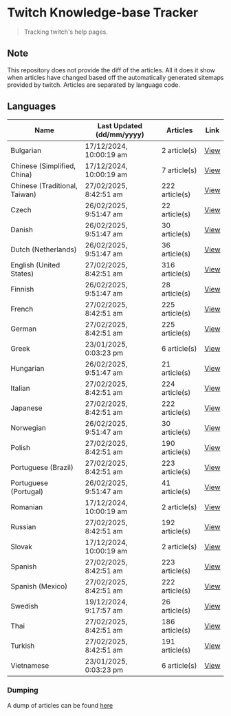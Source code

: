 # Twitch Knowledge-base Tracker
> Tracking twitch's help pages. 

## Note
This repository does not provide the diff of the articles. All it does it show when articles have changed based
off the automatically generated sitemaps provided by twitch. Articles are separated by language code.

## Languages

| Name                          | Last Updated (dd/mm/yyyy) | Articles       | Link                   |
|-------------------------------|---------------------------|----------------|------------------------|
| Bulgarian                     | 17/12/2024, 10:00:19 am   | 2 article(s)   | [View](docs/bg.md)     |
| Chinese (Simplified, China)   | 17/12/2024, 10:00:19 am   | 7 article(s)   | [View](docs/zh_CN.md)  |
| Chinese (Traditional, Taiwan) | 27/02/2025, 8:42:51 am    | 222 article(s) | [View](docs/zh_TW.md)  |
| Czech                         | 26/02/2025, 9:51:47 am    | 22 article(s)  | [View](docs/cs.md)     |
| Danish                        | 26/02/2025, 9:51:47 am    | 30 article(s)  | [View](docs/da.md)     |
| Dutch (Netherlands)           | 26/02/2025, 9:51:47 am    | 36 article(s)  | [View](docs/nl_NL.md)  |
| English (United States)       | 27/02/2025, 8:42:51 am    | 316 article(s) | [View](docs/en_US.md)  |
| Finnish                       | 26/02/2025, 9:51:47 am    | 28 article(s)  | [View](docs/fi.md)     |
| French                        | 27/02/2025, 8:42:51 am    | 225 article(s) | [View](docs/fr.md)     |
| German                        | 27/02/2025, 8:42:51 am    | 225 article(s) | [View](docs/de.md)     |
| Greek                         | 23/01/2025, 0:03:23 pm    | 6 article(s)   | [View](docs/el.md)     |
| Hungarian                     | 26/02/2025, 9:51:47 am    | 21 article(s)  | [View](docs/hu.md)     |
| Italian                       | 27/02/2025, 8:42:51 am    | 224 article(s) | [View](docs/it.md)     |
| Japanese                      | 27/02/2025, 8:42:51 am    | 222 article(s) | [View](docs/ja.md)     |
| Norwegian                     | 26/02/2025, 9:51:47 am    | 30 article(s)  | [View](docs/no.md)     |
| Polish                        | 27/02/2025, 8:42:51 am    | 190 article(s) | [View](docs/pl.md)     |
| Portuguese (Brazil)           | 27/02/2025, 8:42:51 am    | 223 article(s) | [View](docs/pt_BR.md)  |
| Portuguese (Portugal)         | 26/02/2025, 9:51:47 am    | 41 article(s)  | [View](docs/pt_PT.md)  |
| Romanian                      | 17/12/2024, 10:00:19 am   | 2 article(s)   | [View](docs/ro.md)     |
| Russian                       | 27/02/2025, 8:42:51 am    | 192 article(s) | [View](docs/ru.md)     |
| Slovak                        | 17/12/2024, 10:00:19 am   | 2 article(s)   | [View](docs/sk.md)     |
| Spanish                       | 27/02/2025, 8:42:51 am    | 223 article(s) | [View](docs/es.md)     |
| Spanish (Mexico)              | 27/02/2025, 8:42:51 am    | 222 article(s) | [View](docs/es_MX.md)  |
| Swedish                       | 19/12/2024, 9:17:57 am    | 26 article(s)  | [View](docs/sv.md)     |
| Thai                          | 27/02/2025, 8:42:51 am    | 186 article(s) | [View](docs/th.md)     |
| Turkish                       | 27/02/2025, 8:42:51 am    | 191 article(s) | [View](docs/tr.md)     |
| Vietnamese                    | 23/01/2025, 0:03:23 pm    | 6 article(s)   | [View](docs/vi.md)     |

### Dumping
A dump of articles can be found [here](docs/RAW.md)